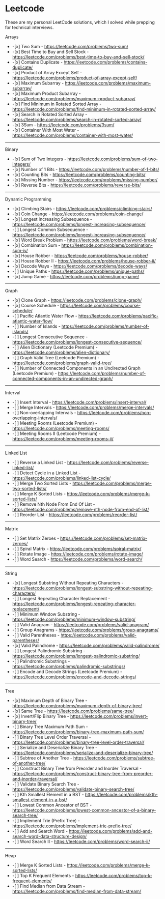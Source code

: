 # Leetcode
These are my personal LeetCode solutions, which I solved while prepping for technical interviews.
<p>Arrays</p>
<ul>
<li>
-[x] Two Sum - <a href="https://leetcode.com/problems/two-sum/">https://leetcode.com/problems/two-sum/</a>
</li>
<li>
-[x] Best Time to Buy and Sell Stock - <a href="https://leetcode.com/problems/best-time-to-buy-and-sell-stock/">https://leetcode.com/problems/best-time-to-buy-and-sell-stock/</a>
</li>
<li>
-[x] Contains Duplicate - <a href="https://leetcode.com/problems/contains-duplicate/">https://leetcode.com/problems/contains-duplicate/</a>
</li>
<li>
-[x] Product of Array Except Self - <a href="https://leetcode.com/problems/product-of-array-except-self/">https://leetcode.com/problems/product-of-array-except-self/</a>
</li>
<li>
-[x] Maximum Subarray - <a href="https://leetcode.com/problems/maximum-subarray/">https://leetcode.com/problems/maximum-subarray/</a>
</li>
<li>
-[x] Maximum Product Subarray - <a href="https://leetcode.com/problems/maximum-product-subarray/">https://leetcode.com/problems/maximum-product-subarray/</a>
</li>
<li>
-[x] Find Minimum in Rotated Sorted Array - <a href="https://leetcode.com/problems/find-minimum-in-rotated-sorted-array/">https://leetcode.com/problems/find-minimum-in-rotated-sorted-array/</a>
</li>
<li>
-[x] Search in Rotated Sorted Array - <a href="https://leetcode.com/problems/search-in-rotated-sorted-array/">https://leetcode.com/problems/search-in-rotated-sorted-array/</a>
</li>
<li>
-[x] 3Sum - <a href="https://leetcode.com/problems/3sum/">https://leetcode.com/problems/3sum/</a>
</li>
<li>
-[x] Container With Most Water - <a href="https://leetcode.com/problems/container-with-most-water/">https://leetcode.com/problems/container-with-most-water/</a>
</li>
</ul>
<!-- TEASER_END --><hr>
<p>Binary</p>
<ul>
<li>
-[x] Sum of Two Integers - <a href="https://leetcode.com/problems/sum-of-two-integers/">https://leetcode.com/problems/sum-of-two-integers/</a>
</li>
<li>
-[x] Number of 1 Bits - <a href="https://leetcode.com/problems/number-of-1-bits/">https://leetcode.com/problems/number-of-1-bits/</a>
</li>
<li>
-[x] Counting Bits - <a href="https://leetcode.com/problems/counting-bits/">https://leetcode.com/problems/counting-bits/</a>
</li>
<li>
-[x] Missing Number - <a href="https://leetcode.com/problems/missing-number/">https://leetcode.com/problems/missing-number/</a>
</li>
<li>
-[x] Reverse Bits - <a href="https://leetcode.com/problems/reverse-bits/">https://leetcode.com/problems/reverse-bits/</a>
</li>
</ul>
<hr>
<p>Dynamic Programming</p>
<ul>
<li>
-[x] Climbing Stairs - <a href="https://leetcode.com/problems/climbing-stairs/">https://leetcode.com/problems/climbing-stairs/</a>
</li>
<li>
-[x] Coin Change - <a href="https://leetcode.com/problems/coin-change/">https://leetcode.com/problems/coin-change/</a>
</li>
<li>
-[x] Longest Increasing Subsequence - <a href="https://leetcode.com/problems/longest-increasing-subsequence/">https://leetcode.com/problems/longest-increasing-subsequence/</a>
</li>
<li>
-[ ] Longest Common Subsequence - <a href="https://leetcode.com/problems/longest-increasing-subsequence/">https://leetcode.com/problems/longest-increasing-subsequence/</a>
</li>
<li>
-[x] Word Break Problem - <a href="https://leetcode.com/problems/word-break/">https://leetcode.com/problems/word-break/</a>
</li>
<li>
-[x] Combination Sum - <a href="https://leetcode.com/problems/combination-sum-iv/">https://leetcode.com/problems/combination-sum-iv/</a>
</li>
<li>
-[x] House Robber - <a href="https://leetcode.com/problems/house-robber/">https://leetcode.com/problems/house-robber/</a>
</li>
<li>
-[x] House Robber II - <a href="https://leetcode.com/problems/house-robber-ii/">https://leetcode.com/problems/house-robber-ii/</a>
</li>
<li>
-[x] Decode Ways - <a href="https://leetcode.com/problems/decode-ways/">https://leetcode.com/problems/decode-ways/</a>
</li>
<li>
-[ ] Unique Paths - <a href="https://leetcode.com/problems/unique-paths/">https://leetcode.com/problems/unique-paths/</a>
</li>
<li>
-[x] Jump Game - <a href="https://leetcode.com/problems/jump-game/">https://leetcode.com/problems/jump-game/</a>
</li>
</ul>
<hr>
<p>Graph</p>
<ul>
<li>
-[x] Clone Graph - <a href="https://leetcode.com/problems/clone-graph/">https://leetcode.com/problems/clone-graph/</a>
</li>
<li>
-[x] Course Schedule - <a href="https://leetcode.com/problems/course-schedule/">https://leetcode.com/problems/course-schedule/</a>
</li>
<li>
-[ ] Pacific Atlantic Water Flow - <a href="https://leetcode.com/problems/pacific-atlantic-water-flow/">https://leetcode.com/problems/pacific-atlantic-water-flow/</a>
</li>
<li>
-[ ] Number of Islands - <a href="https://leetcode.com/problems/number-of-islands/">https://leetcode.com/problems/number-of-islands/</a>
</li>
<li>
-[ ] Longest Consecutive Sequence - <a href="https://leetcode.com/problems/longest-consecutive-sequence/">https://leetcode.com/problems/longest-consecutive-sequence/</a>
</li>
<li>
-[ ] Alien Dictionary (Leetcode Premium) - <a href="https://leetcode.com/problems/alien-dictionary/">https://leetcode.com/problems/alien-dictionary/</a>
</li>
<li>
-[ ] Graph Valid Tree (Leetcode Premium) - <a href="https://leetcode.com/problems/graph-valid-tree/">https://leetcode.com/problems/graph-valid-tree/</a>
</li>
<li>
-[ ] Number of Connected Components in an Undirected Graph (Leetcode Premium) - <a href="https://leetcode.com/problems/number-of-connected-components-in-an-undirected-graph/">https://leetcode.com/problems/number-of-connected-components-in-an-undirected-graph/</a>
</li>
</ul>
<hr>
<p>Interval</p>
<ul>
<li>
-[ ] Insert Interval - <a href="https://leetcode.com/problems/insert-interval/">https://leetcode.com/problems/insert-interval/</a>
</li>
<li>
-[ ] Merge Intervals - <a href="https://leetcode.com/problems/merge-intervals/">https://leetcode.com/problems/merge-intervals/</a>
</li>
<li>
-[ ] Non-overlapping Intervals - <a href="https://leetcode.com/problems/non-overlapping-intervals/">https://leetcode.com/problems/non-overlapping-intervals/</a>
</li>
<li>
-[ ] Meeting Rooms (Leetcode Premium) - <a href="https://leetcode.com/problems/meeting-rooms/">https://leetcode.com/problems/meeting-rooms/</a>
</li>
<li>
-[ ] Meeting Rooms II (Leetcode Premium) - <a href="https://leetcode.com/problems/meeting-rooms-ii/">https://leetcode.com/problems/meeting-rooms-ii/</a>
</li>
</ul>
<hr>
<p>Linked List</p>
<ul>
<li>
-[ ] Reverse a Linked List - <a href="https://leetcode.com/problems/reverse-linked-list/">https://leetcode.com/problems/reverse-linked-list/</a>
</li>
<li>
-[ ] Detect Cycle in a Linked List - <a href="https://leetcode.com/problems/linked-list-cycle/">https://leetcode.com/problems/linked-list-cycle/</a>
</li>
<li>
-[ ] Merge Two Sorted Lists - <a href="https://leetcode.com/problems/merge-two-sorted-lists/">https://leetcode.com/problems/merge-two-sorted-lists/</a>
</li>
<li>
-[ ] Merge K Sorted Lists - <a href="https://leetcode.com/problems/merge-k-sorted-lists/">https://leetcode.com/problems/merge-k-sorted-lists/</a>
</li>
<li>
-[ ] Remove Nth Node From End Of List - <a href="https://leetcode.com/problems/remove-nth-node-from-end-of-list/">https://leetcode.com/problems/remove-nth-node-from-end-of-list/</a>
</li>
<li>
-[ ] Reorder List - <a href="https://leetcode.com/problems/reorder-list/">https://leetcode.com/problems/reorder-list/</a>
</li>
</ul>
<hr>
<p>Matrix</p>
<ul>
<li>
-[ ] Set Matrix Zeroes - <a href="https://leetcode.com/problems/set-matrix-zeroes/">https://leetcode.com/problems/set-matrix-zeroes/</a>
</li>
<li>
-[ ] Spiral Matrix - <a href="https://leetcode.com/problems/spiral-matrix/">https://leetcode.com/problems/spiral-matrix/</a>
</li>
<li>
-[ ] Rotate Image - <a href="https://leetcode.com/problems/rotate-image/">https://leetcode.com/problems/rotate-image/</a>
</li>
<li>
-[ ] Word Search - <a href="https://leetcode.com/problems/word-search/">https://leetcode.com/problems/word-search/</a>
</li>
</ul>
<hr>
<p>String</p>
<ul>
<li>
-[x] Longest Substring Without Repeating Characters - <a href="https://leetcode.com/problems/longest-substring-without-repeating-characters/">https://leetcode.com/problems/longest-substring-without-repeating-characters/</a>
</li>
<li>
-[ ] Longest Repeating Character Replacement - <a href="https://leetcode.com/problems/longest-repeating-character-replacement/">https://leetcode.com/problems/longest-repeating-character-replacement/</a>
</li>
<li>
-[ ] Minimum Window Substring - <a href="https://leetcode.com/problems/minimum-window-substring/">https://leetcode.com/problems/minimum-window-substring/</a>
</li>
<li>
-[ ] Valid Anagram - <a href="https://leetcode.com/problems/valid-anagram/">https://leetcode.com/problems/valid-anagram/</a>
</li>
<li>
-[ ] Group Anagrams - <a href="https://leetcode.com/problems/group-anagrams/">https://leetcode.com/problems/group-anagrams/</a>
</li>
<li>
-[ ] Valid Parentheses - <a href="https://leetcode.com/problems/valid-parentheses/">https://leetcode.com/problems/valid-parentheses/</a>
</li>
<li>
-[x] Valid Palindrome - <a href="https://leetcode.com/problems/valid-palindrome/">https://leetcode.com/problems/valid-palindrome/</a>
</li>
<li>
-[ ] Longest Palindromic Substring - <a href="https://leetcode.com/problems/longest-palindromic-substring/">https://leetcode.com/problems/longest-palindromic-substring/</a>
</li>
<li>
-[ ] Palindromic Substrings - <a href="https://leetcode.com/problems/palindromic-substrings/">https://leetcode.com/problems/palindromic-substrings/</a>
</li>
<li>
-[ ] Encode and Decode Strings (Leetcode Premium) - <a href="https://leetcode.com/problems/encode-and-decode-strings/">https://leetcode.com/problems/encode-and-decode-strings/</a>
</li>
</ul>
<hr>
<p>Tree</p>
<ul>
<li>
-[x] Maximum Depth of Binary Tree - <a href="https://leetcode.com/problems/maximum-depth-of-binary-tree/">https://leetcode.com/problems/maximum-depth-of-binary-tree/</a>
</li>
<li>
-[x] Same Tree - <a href="https://leetcode.com/problems/same-tree/">https://leetcode.com/problems/same-tree/</a>
</li>
<li>
-[x] Invert/Flip Binary Tree - <a href="https://leetcode.com/problems/invert-binary-tree/">https://leetcode.com/problems/invert-binary-tree/</a>
</li>
<li>
-[ ] Binary Tree Maximum Path Sum - <a href="https://leetcode.com/problems/binary-tree-maximum-path-sum/">https://leetcode.com/problems/binary-tree-maximum-path-sum/</a>
</li>
<li>
-[ ] Binary Tree Level Order Traversal - <a href="https://leetcode.com/problems/binary-tree-level-order-traversal/">https://leetcode.com/problems/binary-tree-level-order-traversal/</a>
</li>
<li>
-[ ] Serialize and Deserialize Binary Tree - <a href="https://leetcode.com/problems/serialize-and-deserialize-binary-tree/">https://leetcode.com/problems/serialize-and-deserialize-binary-tree/</a>
</li>
<li>
-[ ] Subtree of Another Tree - <a href="https://leetcode.com/problems/subtree-of-another-tree/">https://leetcode.com/problems/subtree-of-another-tree/</a>
</li>
<li>
-[ ] Construct Binary Tree from Preorder and Inorder Traversal - <a href="https://leetcode.com/problems/construct-binary-tree-from-preorder-and-inorder-traversal/">https://leetcode.com/problems/construct-binary-tree-from-preorder-and-inorder-traversal/</a>
</li>
<li>
-[ ] Validate Binary Search Tree - <a href="https://leetcode.com/problems/validate-binary-search-tree/">https://leetcode.com/problems/validate-binary-search-tree/</a>
</li>
<li>
-[ ] Kth Smallest Element in a BST - <a href="https://leetcode.com/problems/kth-smallest-element-in-a-bst/">https://leetcode.com/problems/kth-smallest-element-in-a-bst/</a>
</li>
<li>
-[ ] Lowest Common Ancestor of BST - <a href="https://leetcode.com/problems/lowest-common-ancestor-of-a-binary-search-tree/">https://leetcode.com/problems/lowest-common-ancestor-of-a-binary-search-tree/</a>
</li>
<li>
-[ ] Implement Trie (Prefix Tree) - <a href="https://leetcode.com/problems/implement-trie-prefix-tree/">https://leetcode.com/problems/implement-trie-prefix-tree/</a>
</li>
<li>
-[ ] Add and Search Word - <a href="https://leetcode.com/problems/add-and-search-word-data-structure-design/">https://leetcode.com/problems/add-and-search-word-data-structure-design/</a>
</li>
<li>
-[ ] Word Search II - <a href="https://leetcode.com/problems/word-search-ii/">https://leetcode.com/problems/word-search-ii/</a>
</li>
</ul>
<hr>
<p>Heap</p>
<ul>
<li>
-[ ] Merge K Sorted Lists - <a href="https://leetcode.com/problems/merge-k-sorted-lists/">https://leetcode.com/problems/merge-k-sorted-lists/</a>
</li>
<li>
-[ ] Top K Frequent Elements - <a href="https://leetcode.com/problems/top-k-frequent-elements/">https://leetcode.com/problems/top-k-frequent-elements/</a>
</li>
<li>
-[ ] Find Median from Data Stream - <a href="https://leetcode.com/problems/find-median-from-data-stream/">https://leetcode.com/problems/find-median-from-data-stream/</a>
</li>
</ul>
